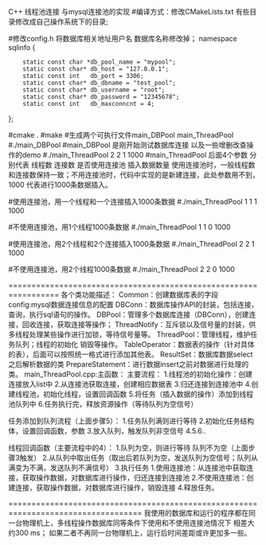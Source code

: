 C++ 线程池连接 与mysql连接池的实现
#编译方式：修改CMakeLists.txt 有些目录修改成自己操作系统下的目录;

#修改config.h 将数据库相关地址用户名 数据库名称修改掉；
namespace sqlinfo {

        static const char *db_pool_name = "mypool";
        static const char* db_host = "127.0.0.1";
        static const int   db_port = 3306;
        static const char* db_dbname = "test_pool";
        static const char* db_username = "root";
        static const char* db_password = "12345678";
        static const int   db_maxconncnt = 4;

};

#cmake .
#make 
#生成两个可执行文件main_DBPool  main_ThreadPool
#./main_DBPool
#main_DBPool 是刚开始测试数据库连接 以及一些增删改查操作的demo
#./main_ThreadPool 2 2 1 1000
#main_ThreadPool 后面4个参数 分别代表 线程数 连接数  是否使用连接池  插入数据数量
使用连接池时，一般线程数和连接数保持一致；不用连接池时，代码中实现的是新建连接，此处参数用不到，1000 代表进行1000条数据插入。


#使用连接池，用一个线程和一个连接插入1000条数据
#./main_ThreadPool 1 1 1 1000  

#不使用连接池，用1个线程1000条数据
#./main_ThreadPool 1 1 0 1000 

#使用连接池，用2个线程和2个连接插入1000条数据
#./main_ThreadPool 2 2 1 1000  

#不使用连接池，用2个线程1000条数据
#./main_ThreadPool 2 2 0 1000 

=================================================================
各个类功能描述：
Common：创建数据库表的字段
config:mysql数据连接信息的配置
DBConn：数据库操作API的封装，包括连接，查询，执行sql语句的操作。
DBPool：管理多个数据库连接（DBConn），创建连接，回收连接，获取连接等操作；
ThreadNotify：互斥锁以及信号量的封装，供多线程处理某些操作进行加锁，等待信号量等。
ThreadPool：管理线程，维护任务队列；线程的初始化 销毁等操作。
TableOperator：数据表的操作（针对具体的表），后面可以按照统一格式进行添加其他表。
ResultSet：数据库数据select之后解析数据的类
PrepareStatement：进行数据insert之前对数据进行处理的类。
main_ThreadPool.cpp:主函数：
  主要流程：
  1.线程池的初始化操作：创建连接放入list中
  2.从连接池获取连接，创建相应数据表
  3.归还连接到连接池中
  4.创建线程池，初始化线程，设置回调函数
  5.将任务（插入数据的操作）添加到线程池队列中
  6.任务执行完，释放资源操作（等待队列为空信号）

任务添加到队列流程（上面步骤5）：
  1.任务队列满则进行等待
  2.初始化任务结构体，设置回调函数，参数
  3.放入队列，触发队列非空信号
  4.5.6..  
  
线程回调函数（主要流程中的4）：
  1.队列为空，则进行等待 队列不为空（上面步骤3触发）
  2.从队列中取出任务（取出后若队列为空，发送队列为空信号；队列从满变为不满，发送队列不满信号）
  3.执行任务
      1.使用连接池：从连接池中获取连接，获取操作数据，对数据库进行操作，归还连接到连接池
      2.不使用连接池：创建连接，获取操作数据，对数据库进行操作，销毁连接
  4.释放任务。
  
===================================================================================
我使用的数据库和运行的程序都在同一台物理机上，多线程操作数据库同等条件下使用和不使用连接池情况下 相差大约300 ms；
如果二者不再同一台物理机上，运行后时间差距或许更加多一些。
